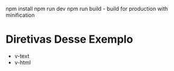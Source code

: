 npm install
npm run dev
npm run build - build for production with minification

# Diretivas Desse Exemplo
- v-text
- v-html